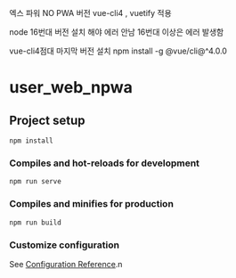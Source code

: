 엑스 파워  NO PWA 버전
vue-cli4 , vuetify 적용

node 
16번대 버전 설치 해야 에러 안남 16번대 이상은 에러 발생함

vue-cli4점대 마지막 버전 설치
 npm install -g @vue/cli@^4.0.0   
# user_web_npwa

## Project setup
```
npm install
```

### Compiles and hot-reloads for development
```
npm run serve
```

### Compiles and minifies for production
```
npm run build
```

### Customize configuration
See [Configuration Reference](https://cli.vuejs.org/config/).n
